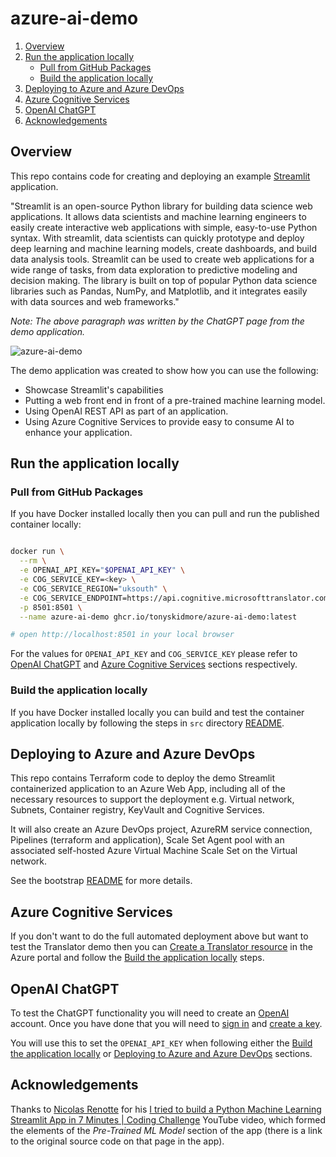 # azure-ai-demo

1. [Overview](#overview)
2. [Run the application locally](#run-the-application-locally)
   * [Pull from GitHub Packages](#pull-from-github-packages)
   * [Build the application locally](#build-the-application-locally)
3. [Deploying to Azure and Azure DevOps](#deploying-to-azure-and-azure-devops)
4. [Azure Cognitive Services](#azure-cognitive-services)
5. [OpenAI ChatGPT](#openai-chatgpt)
6. [Acknowledgements](#acknowledgements)

## Overview

This repo contains code for creating and deploying an example [Streamlit](https://streamlit.io/) application.  

"Streamlit is an open-source Python library for building data science web applications. It allows data scientists and machine learning engineers to easily create interactive web applications with simple, easy-to-use Python syntax. With streamlit, data scientists can quickly prototype and deploy deep learning and machine learning models, create dashboards, and build data analysis tools. Streamlit can be used to create web applications for a wide range of tasks, from data exploration to predictive modeling and decision making. The library is built on top of popular Python data science libraries such as Pandas, NumPy, and Matplotlib, and it integrates easily with data sources and web frameworks."  

_Note: The above paragraph was written by the ChatGPT page from the demo application._  

![azure-ai-demo](images/azure-ai-demo.pngdrawing.jpg)

The demo application was created to show how you can use the following:

* Showcase Streamlit's capabilities
* Putting a web front end in front of a pre-trained machine learning model.
* Using OpenAI REST API as part of an application.
* Using Azure Cognitive Services to provide easy to consume AI to enhance your application.

## Run the application locally

### Pull from GitHub Packages

If you have Docker installed locally then you can pull and run the published container locally:

````bash

docker run \
  --rm \
  -e OPENAI_API_KEY="$OPENAI_API_KEY" \
  -e COG_SERVICE_KEY=<key> \
  -e COG_SERVICE_REGION="uksouth" \
  -e COG_SERVICE_ENDPOINT=https://api.cognitive.microsofttranslator.com \
  -p 8501:8501 \
  --name azure-ai-demo ghcr.io/tonyskidmore/azure-ai-demo:latest

# open http://localhost:8501 in your local browser

````
For the values for `OPENAI_API_KEY` and `COG_SERVICE_KEY` please refer to [OpenAI ChatGPT](#openai-chatgpt) and [Azure Cognitive Services](#azure-cognitive-services) sections respectively.

### Build the application locally

If you have Docker installed locally you can build and test the container application locally by following the steps in `src` directory [README](https://github.com/tonyskidmore/azure-ai-demo/blob/main/src/README.md).


## Deploying to Azure and Azure DevOps

This repo contains Terraform code to deploy the demo Streamlit containerized application to an Azure Web App, including all of the necessary resources to support the deployment e.g. Virtual network, Subnets, Container registry, KeyVault and Cognitive Services.  

It will also create an Azure DevOps project, AzureRM service connection, Pipelines (terraform and application), Scale Set Agent pool with an associated self-hosted Azure Virtual Machine Scale Set on the Virtual network.  

See the bootstrap [README](https://github.com/tonyskidmore/azure-ai-demo/blob/main/bootstrap/README.md) for more details.  


## Azure Cognitive Services

If you don't want to do the full automated deployment above but want to test the Translator demo then you can [Create a Translator resource](https://learn.microsoft.com/en-us/azure/cognitive-services/Translator/create-translator-resource) in the Azure portal and follow the [Build the application locally](#build-the-application-locally) steps.

## OpenAI ChatGPT

To test the ChatGPT functionality you will need to create an [OpenAI](https://beta.openai.com/signup) account.  Once you have done that you will need to [sign in](https://platform.openai.com/account) and [create a key](https://platform.openai.com/account/api-keys).  

You will use this to set the `OPENAI_API_KEY` when following either the [Build the application locally](#build-the-application-locally) or [Deploying to Azure and Azure DevOps](#deploying-to-azure-and-azure-devops) sections.

## Acknowledgements

Thanks to [Nicolas Renotte](https://github.com/nicknochnack) for his [I tried to build a Python Machine Learning Streamlit App in 7 Minutes | Coding Challenge](https://www.youtube.com/watch?v=Ebb4gUI2IpQ) YouTube video, which formed the elements of the *Pre-Trained ML Model* section of the app (there is a link to the original source code on that page in the app).
